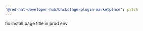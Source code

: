 ```yaml
---
'@red-hat-developer-hub/backstage-plugin-marketplace': patch
---
```


fix install page title in prod env
